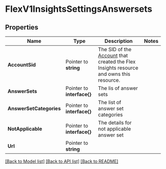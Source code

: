 # FlexV1InsightsSettingsAnswersets

## Properties

Name | Type | Description | Notes
------------ | ------------- | ------------- | -------------
**AccountSid** | Pointer to **string** | The SID of the [Account](https://www.twilio.com/docs/iam/api/account) that created the Flex Insights resource and owns this resource. |
**AnswerSets** | Pointer to **interface{}** | The lis of answer sets |
**AnswerSetCategories** | Pointer to **interface{}** | The list of answer set categories |
**NotApplicable** | Pointer to **interface{}** | The details for not applicable answer set |
**Url** | Pointer to **string** |  |

[[Back to Model list]](../README.md#documentation-for-models) [[Back to API list]](../README.md#documentation-for-api-endpoints) [[Back to README]](../README.md)



